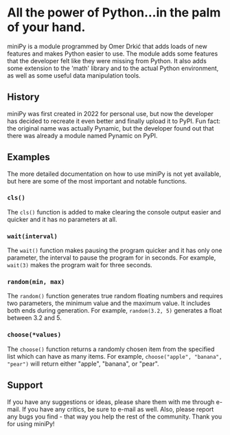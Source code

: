 # All the power of Python...in the palm of your hand.

miniPy is a module programmed by Omer Drkić that adds loads of new features and makes Python easier to use. The module adds some features that the developer felt like they were missing from Python. It also adds some extension to the 'math' library and to the actual Python environment, as well as some useful data manipulation tools.

## History

miniPy was first created in 2022 for personal use, but now the developer has decided to recreate it even better and finally upload it to PyPI. Fun fact: the original name was actually Pynamic, but the developer found out that there was already a module named Pynamic on PyPI.

## Examples

The more detailed documentation on how to use miniPy is not yet available, but here are some of the most important and notable functions.

### `cls()`

The `cls()` function is added to make clearing the console output easier and quicker and it has no parameters at all.

### `wait(interval)`

The `wait()` function makes pausing the program quicker and it has only one parameter, the interval to pause the program for in seconds. For example, `wait(3)` makes the program wait for three seconds.

### `random(min, max)`

The `random()` function generates true random floating numbers and requires two parameters, the minimum value and the maximum value. It includes both ends during generation. For example, `random(3.2, 5)` generates a float between 3.2 and 5.

### `choose(*values)`

The `choose()` function returns a randomly chosen item from the specified list which can have as many items. For example, `choose("apple", "banana", "pear")` will return either "apple", "banana", or "pear".

## Support

If you have any suggestions or ideas, please share them with me through e-mail. If you have any critics, be sure to e-mail as well. Also, please report any bugs you find - that way you help the rest of the community. Thank you for using miniPy!